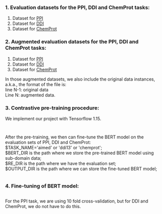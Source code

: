 ### 1. Evaluation datasets for the PPI, DDI and ChemProt tasks: 
1. Dataset for [PPI](https://drive.google.com/file/d/1dn2yDKj7-3SsyKQ5Zm_5sTlLxTCfqQpy/view?usp=sharing)
2. Dataset for [DDI](https://drive.google.com/file/d/1EEtN1LMI-W4iqtsXVfc64v5PsoAEmJad/view?usp=sharing)
3. Dataset for [ChemProt](https://drive.google.com/file/d/1XSieVU673Ey52xSV16pZ7a_8fqBJFd6k/view?usp=sharing)

### 2. Augmented evaluation datasets for the PPI, DDI and ChemProt tasks:
1. Dataset for [PPI](https://drive.google.com/file/d/1GUJdJo-ihl2StJMNNyqrPXvNDyKolaTI/view?usp=sharing)
2. Dataset for [DDI](https://drive.google.com/file/d/1lTo_yk9J0sJuBy-lXiGDx9SqNZ2UjrE8/view?usp=sharing)
3. Dataset for [ChemProt](https://drive.google.com/file/d/1scoGLZAoyM9j9ebvVW9BA1TsjvNO0Xrz/view?usp=sharing)

In those augmented datasets, we also include the original data instances, a.k.a., the format of the file is: \
line N-1: original data\
Line N: augmented data.

### 3. Contrastive pre-training procedure: 
We implement our project with Tensorflow 1.15.

```


```


After the pre-training, we then can fine-tune the BERT model on the evaluation sets of PPI, DDI and ChemProt:\
$TASK_NAME='aimed' or 'ddi13' or 'chemprot';\
$BERT_DIR is the path where we store the pre-trained BERT model using sub-domain data;\
$RE_DIR is the path where we have the evaluation set;\
$OUTPUT_DIR is the path where we can store the fine-tuned BERT model;
```

```
### 4. Fine-tuning of BERT model:

```

```

For the PPI task, we are using 10 fold cross-validation, but for DDI and ChemProt, we do not have to do this.
